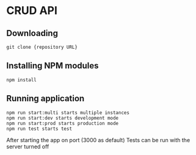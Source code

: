 # CRUD API

## Downloading

```
git clone {repository URL}
```

## Installing NPM modules

```
npm install
```

## Running application

```
npm run start:multi starts multiple instances
npm run start:dev starts development mode
npm run start:prod starts production mode
npm run test starts test 
```

After starting the app on port (3000 as default) 
Tests can be run with the server turned off